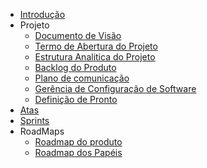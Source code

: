 - [Introdução](introducao)
- Projeto
  - [Documento de Visão](docs/projeto/documentovisao)
  - [Termo de Abertura do Projeto](docs/projeto/tap)
  - [Estrutura Analitica do Projeto](docs/projeto/eap)
  - [Backlog do Produto](docs/projeto/backlog)
  - [Plano de comunicação](docs/projeto/planocomunicacao)
  - [Gerência de Configuração de Software](docs/projeto/planogerencia)
  - [Definição de Pronto](docs/projeto/definicaopronto)
- [Atas](atas/indice)
- [Sprints](sprints/indice)
- RoadMaps
  - [Roadmap do produto](docs/roadmap/roadmapProduto)
  - [Roadmap dos Papéis](docs/roadmap/roadmapPapeis)
